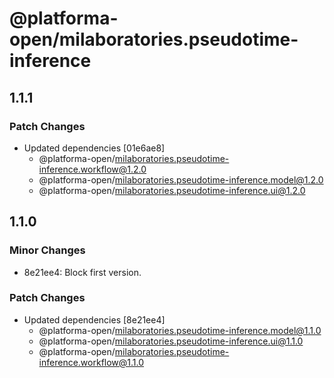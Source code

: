 # @platforma-open/milaboratories.pseudotime-inference

## 1.1.1

### Patch Changes

- Updated dependencies [01e6ae8]
  - @platforma-open/milaboratories.pseudotime-inference.workflow@1.2.0
  - @platforma-open/milaboratories.pseudotime-inference.model@1.2.0
  - @platforma-open/milaboratories.pseudotime-inference.ui@1.2.0

## 1.1.0

### Minor Changes

- 8e21ee4: Block first version.

### Patch Changes

- Updated dependencies [8e21ee4]
  - @platforma-open/milaboratories.pseudotime-inference.model@1.1.0
  - @platforma-open/milaboratories.pseudotime-inference.ui@1.1.0
  - @platforma-open/milaboratories.pseudotime-inference.workflow@1.1.0

